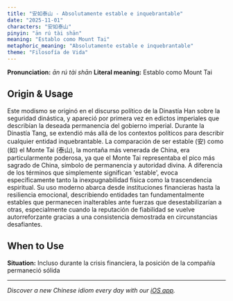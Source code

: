 ```yaml
---
title: "安如泰山 - Absolutamente estable e inquebrantable"
date: "2025-11-01"
characters: "安如泰山"
pinyin: "ān rú tài shān"
meaning: "Establo como Mount Tai"
metaphoric_meaning: "Absolutamente estable e inquebrantable"
theme: "Filosofía de Vida"
---
```


**Pronunciation:** *ān rú tài shān*
**Literal meaning:** Establo como Mount Tai

## Origin & Usage

Este modismo se originó en el discurso político de la Dinastía Han sobre la seguridad dinástica, y apareció por primera vez en edictos imperiales que describían la deseada permanencia del gobierno imperial. Durante la Dinastía Tang, se extendió más allá de los contextos políticos para describir cualquier entidad inquebrantable. La comparación de ser estable (安) como (如) el Monte Tai (泰山), la montaña más venerada de China, era particularmente poderosa, ya que el Monte Tai representaba el pico más sagrado de China, símbolo de permanencia y autoridad divina. A diferencia de los términos que simplemente significan 'estable', evoca específicamente tanto la inexpugnabilidad física como la trascendencia espiritual. Su uso moderno abarca desde instituciones financieras hasta la resiliencia emocional, describiendo entidades tan fundamentalmente estables que permanecen inalterables ante fuerzas que desestabilizarían a otras, especialmente cuando la reputación de fiabilidad se vuelve autorreforzante gracias a una consistencia demostrada en circunstancias desafiantes.

## When to Use

**Situation:** Incluso durante la crisis financiera, la posición de la compañía permaneció sólida

---

*Discover a new Chinese idiom every day with our [iOS app](https://apps.apple.com/us/app/daily-chinese-idioms/id6740611324).*
